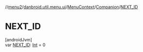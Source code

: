 //[menu2](../../../../index.md)/[danbroid.util.menu.ui](../../index.md)/[MenuContext](../index.md)/[Companion](index.md)/[NEXT_ID](-n-e-x-t_-i-d.md)

# NEXT_ID

[androidJvm]\
var [NEXT_ID](-n-e-x-t_-i-d.md): [Int](https://kotlinlang.org/api/latest/jvm/stdlib/kotlin/-int/index.html) = 0
